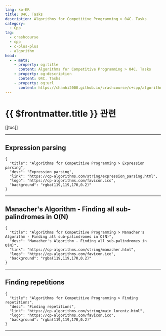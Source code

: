 ```yaml
---
lang: ko-KR
title: 04C. Tasks
description: Algorithms for Competitive Programming > 04C. Tasks
category:
  - Cpp
tag: 
  - crashcourse
  - cpp
  - c-plus-plus
  - algorithm
head:
  - - meta:
    - property: og:title
      content: Algorithms for Competitive Programming > 04C. Tasks
    - property: og:description
      content: 04C. Tasks
    - property: og:url
      content: https://chanhi2000.github.io/crashcourse/c+cpp/algorithms-for-competitive-programming/04-string-processing/04C.html
---
```


# {{ $frontmatter.title }} 관련

[[toc]]

---

## Expression parsing

```component VPCard
{
  "title": "Algorithms for Competitive Programming > Expression parsing",
  "desc": "Expression parsing",
  "link": "https://cp-algorithms.com/string/expression_parsing.html",
  "logo": "https://cp-algorithms.com/favicon.ico",
  "background": "rgba(119,119,170,0.2)"
}
```

---

## Manacher's Algorithm - Finding all sub-palindromes in O(N)

```component VPCard
{
  "title": "Algorithms for Competitive Programming > Manacher's Algorithm - Finding all sub-palindromes in O(N)",
  "desc": "Manacher's Algorithm - Finding all sub-palindromes in O(N)",
  "link": "https://cp-algorithms.com/string/manacher.html",
  "logo": "https://cp-algorithms.com/favicon.ico",
  "background": "rgba(119,119,170,0.2)"
}
```

---

## Finding repetitions

```component VPCard
{
  "title": "Algorithms for Competitive Programming > Finding repetitions",
  "desc": "Finding repetitions",
  "link": "https://cp-algorithms.com/string/main_lorentz.html",
  "logo": "https://cp-algorithms.com/favicon.ico",
  "background": "rgba(119,119,170,0.2)"
}
```

---

<TagLinks />
